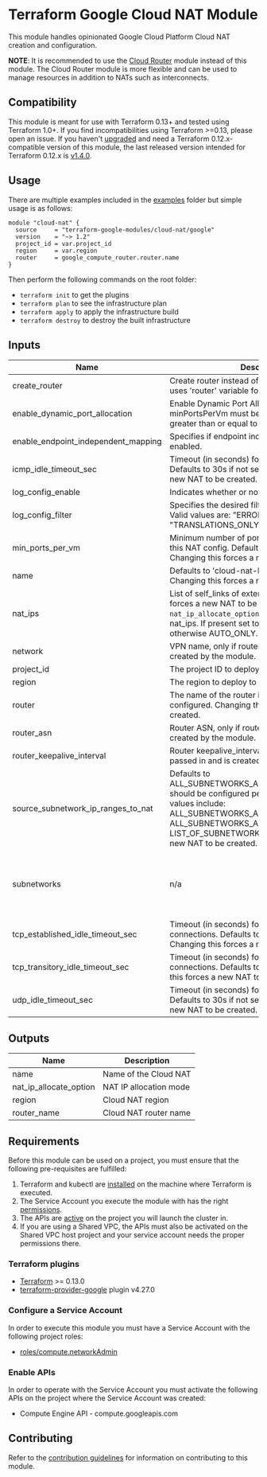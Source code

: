 # Terraform Google Cloud NAT Module

This module handles opinionated Google Cloud Platform Cloud NAT creation and configuration.

**NOTE**: It is recommended to use the
[Cloud Router](https://github.com/terraform-google-modules/terraform-google-cloud-router/blob/master/examples/nat/main.tf)
module instead of this module. The Cloud Router module is more flexible and can be used to manage resources in addition
to NATs such as interconnects.

## Compatibility
This module is meant for use with Terraform 0.13+ and tested using Terraform 1.0+. If you find incompatibilities using Terraform >=0.13, please open an issue.
 If you haven't
[upgraded](https://www.terraform.io/upgrade-guides/0-13.html) and need a Terraform
0.12.x-compatible version of this module, the last released version
intended for Terraform 0.12.x is [v1.4.0](https://registry.terraform.io/modules/terraform-google-modules/-cloud-nat/google/v1.4.0).

## Usage

There are multiple examples included in the [examples](./examples/) folder but simple usage is as follows:

```hcl
module "cloud-nat" {
  source     = "terraform-google-modules/cloud-nat/google"
  version    = "~> 1.2"
  project_id = var.project_id
  region     = var.region
  router     = google_compute_router.router.name
}
```

Then perform the following commands on the root folder:

- `terraform init` to get the plugins
- `terraform plan` to see the infrastructure plan
- `terraform apply` to apply the infrastructure build
- `terraform destroy` to destroy the built infrastructure

<!-- BEGINNING OF PRE-COMMIT-TERRAFORM DOCS HOOK -->
## Inputs

| Name | Description | Type | Default | Required |
|------|-------------|------|---------|:--------:|
| create\_router | Create router instead of using an existing one, uses 'router' variable for new resource name. | `bool` | `false` | no |
| enable\_dynamic\_port\_allocation | Enable Dynamic Port Allocation. If minPorts is set, minPortsPerVm must be set to a power of two greater than or equal to 32. | `bool` | `false` | no |
| enable\_endpoint\_independent\_mapping | Specifies if endpoint independent mapping is enabled. | `bool` | `true` | no |
| icmp\_idle\_timeout\_sec | Timeout (in seconds) for ICMP connections. Defaults to 30s if not set. Changing this forces a new NAT to be created. | `string` | `"30"` | no |
| log\_config\_enable | Indicates whether or not to export logs | `bool` | `false` | no |
| log\_config\_filter | Specifies the desired filtering of logs on this NAT. Valid values are: "ERRORS\_ONLY", "TRANSLATIONS\_ONLY", "ALL" | `string` | `"ALL"` | no |
| min\_ports\_per\_vm | Minimum number of ports allocated to a VM from this NAT config. Defaults to 64 if not set. Changing this forces a new NAT to be created. | `string` | `"64"` | no |
| name | Defaults to 'cloud-nat-RANDOM\_SUFFIX'. Changing this forces a new NAT to be created. | `string` | `""` | no |
| nat\_ips | List of self\_links of external IPs. Changing this forces a new NAT to be created. Value of `nat_ip_allocate_option` is inferred based on nat\_ips. If present set to MANUAL\_ONLY, otherwise AUTO\_ONLY. | `list(string)` | `[]` | no |
| network | VPN name, only if router is not passed in and is created by the module. | `string` | `""` | no |
| project\_id | The project ID to deploy to | `string` | n/a | yes |
| region | The region to deploy to | `string` | n/a | yes |
| router | The name of the router in which this NAT will be configured. Changing this forces a new NAT to be created. | `string` | n/a | yes |
| router\_asn | Router ASN, only if router is not passed in and is created by the module. | `string` | `"64514"` | no |
| router\_keepalive\_interval | Router keepalive\_interval, only if router is not passed in and is created by the module. | `string` | `"20"` | no |
| source\_subnetwork\_ip\_ranges\_to\_nat | Defaults to ALL\_SUBNETWORKS\_ALL\_IP\_RANGES. How NAT should be configured per Subnetwork. Valid values include: ALL\_SUBNETWORKS\_ALL\_IP\_RANGES, ALL\_SUBNETWORKS\_ALL\_PRIMARY\_IP\_RANGES, LIST\_OF\_SUBNETWORKS. Changing this forces a new NAT to be created. | `string` | `"ALL_SUBNETWORKS_ALL_IP_RANGES"` | no |
| subnetworks | n/a | <pre>list(object({<br>    name                     = string,<br>    source_ip_ranges_to_nat  = list(string)<br>    secondary_ip_range_names = list(string)<br>  }))</pre> | `[]` | no |
| tcp\_established\_idle\_timeout\_sec | Timeout (in seconds) for TCP established connections. Defaults to 1200s if not set. Changing this forces a new NAT to be created. | `string` | `"1200"` | no |
| tcp\_transitory\_idle\_timeout\_sec | Timeout (in seconds) for TCP transitory connections. Defaults to 30s if not set. Changing this forces a new NAT to be created. | `string` | `"30"` | no |
| udp\_idle\_timeout\_sec | Timeout (in seconds) for UDP connections. Defaults to 30s if not set. Changing this forces a new NAT to be created. | `string` | `"30"` | no |

## Outputs

| Name | Description |
|------|-------------|
| name | Name of the Cloud NAT |
| nat\_ip\_allocate\_option | NAT IP allocation mode |
| region | Cloud NAT region |
| router\_name | Cloud NAT router name |

<!-- END OF PRE-COMMIT-TERRAFORM DOCS HOOK -->

## Requirements

Before this module can be used on a project, you must ensure that the following pre-requisites are fulfilled:

1. Terraform and kubectl are [installed](#software-dependencies) on the machine where Terraform is executed.
2. The Service Account you execute the module with has the right [permissions](#iam-roles).
3. The APIs are [active](#enable-apis) on the project you will launch the cluster in.
4. If you are using a Shared VPC, the APIs must also be activated on the Shared VPC host project and your service account needs the proper permissions there.

### Terraform plugins

- [Terraform](https://www.terraform.io/downloads.html) >= 0.13.0
- [terraform-provider-google](https://github.com/terraform-providers/terraform-provider-google) plugin v4.27.0

### Configure a Service Account

In order to execute this module you must have a Service Account with the
following project roles:

- [roles/compute.networkAdmin](https://cloud.google.com/nat/docs/using-nat#iam_permissions)

### Enable APIs

In order to operate with the Service Account you must activate the following APIs on the project where the Service Account was created:

- Compute Engine API - compute.googleapis.com

## Contributing

Refer to the [contribution guidelines](./CONTRIBUTING.md) for information on contributing to this module.
